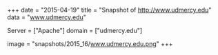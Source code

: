 
+++
date = "2015-04-19"
title = "Snapshot of http://www.udmercy.edu"
data = "www.udmercy.edu"

Server = ["Apache"]
domain = ["udmercy.edu"]

  image = "snapshots/2015_16/www.udmercy.edu.png"
+++
#
